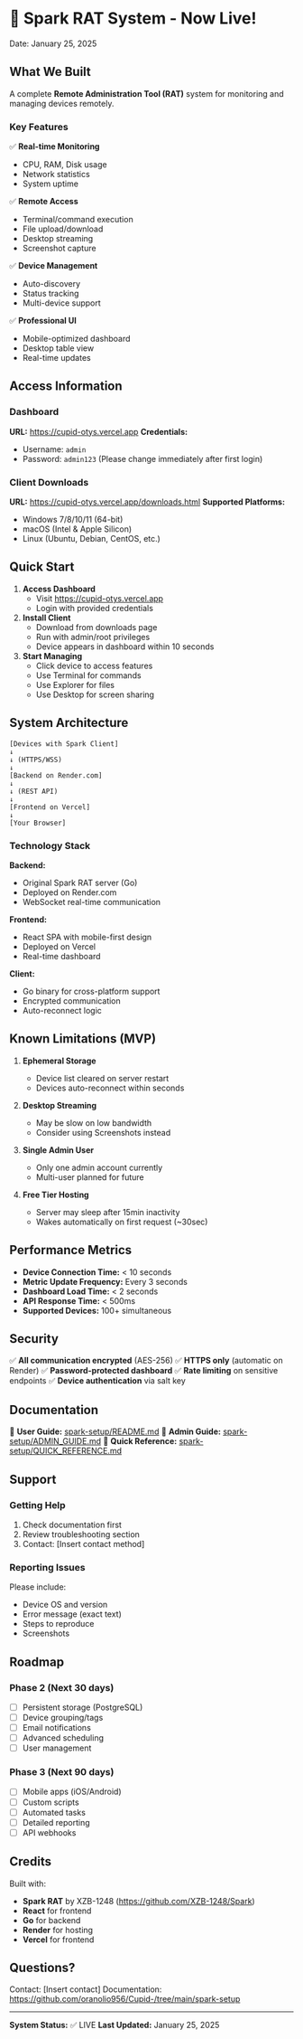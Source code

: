 # 🎉 Spark RAT System - Now Live!
Date: January 25, 2025

## What We Built
A complete **Remote Administration Tool (RAT)** system for monitoring and managing devices remotely.

### Key Features
✅ **Real-time Monitoring**
- CPU, RAM, Disk usage
- Network statistics
- System uptime

✅ **Remote Access**
- Terminal/command execution
- File upload/download
- Desktop streaming
- Screenshot capture

✅ **Device Management**
- Auto-discovery
- Status tracking
- Multi-device support

✅ **Professional UI**
- Mobile-optimized dashboard
- Desktop table view
- Real-time updates

## Access Information
### Dashboard
**URL:** https://cupid-otys.vercel.app
**Credentials:** 
- Username: `admin`
- Password: `admin123` (Please change immediately after first login)

### Client Downloads
**URL:** https://cupid-otys.vercel.app/downloads.html
**Supported Platforms:**
- Windows 7/8/10/11 (64-bit)
- macOS (Intel & Apple Silicon)
- Linux (Ubuntu, Debian, CentOS, etc.)

## Quick Start
1. **Access Dashboard**
   - Visit https://cupid-otys.vercel.app
   - Login with provided credentials
2. **Install Client**
   - Download from downloads page
   - Run with admin/root privileges
   - Device appears in dashboard within 10 seconds
3. **Start Managing**
   - Click device to access features
   - Use Terminal for commands
   - Use Explorer for files
   - Use Desktop for screen sharing

## System Architecture
```
[Devices with Spark Client]
↓
↓ (HTTPS/WSS)
↓
[Backend on Render.com]
↓
↓ (REST API)
↓
[Frontend on Vercel]
↓
[Your Browser]
```

### Technology Stack
**Backend:**
- Original Spark RAT server (Go)
- Deployed on Render.com
- WebSocket real-time communication

**Frontend:**
- React SPA with mobile-first design
- Deployed on Vercel
- Real-time dashboard

**Client:**
- Go binary for cross-platform support
- Encrypted communication
- Auto-reconnect logic

## Known Limitations (MVP)
1. **Ephemeral Storage**
   - Device list cleared on server restart
   - Devices auto-reconnect within seconds

2. **Desktop Streaming**
   - May be slow on low bandwidth
   - Consider using Screenshots instead

3. **Single Admin User**
   - Only one admin account currently
   - Multi-user planned for future

4. **Free Tier Hosting**
   - Server may sleep after 15min inactivity
   - Wakes automatically on first request (~30sec)

## Performance Metrics
- **Device Connection Time:** < 10 seconds
- **Metric Update Frequency:** Every 3 seconds
- **Dashboard Load Time:** < 2 seconds
- **API Response Time:** < 500ms
- **Supported Devices:** 100+ simultaneous

## Security
✅ **All communication encrypted** (AES-256)
✅ **HTTPS only** (automatic on Render)
✅ **Password-protected dashboard**
✅ **Rate limiting** on sensitive endpoints
✅ **Device authentication** via salt key

## Documentation
📖 **User Guide:** [spark-setup/README.md](https://github.com/oranolio956/Cupid-/blob/main/spark-setup/README.md)
📖 **Admin Guide:** [spark-setup/ADMIN_GUIDE.md](https://github.com/oranolio956/Cupid-/blob/main/spark-setup/ADMIN_GUIDE.md)
📖 **Quick Reference:** [spark-setup/QUICK_REFERENCE.md](https://github.com/oranolio956/Cupid-/blob/main/spark-setup/QUICK_REFERENCE.md)

## Support
### Getting Help
1. Check documentation first
2. Review troubleshooting section
3. Contact: [Insert contact method]

### Reporting Issues
Please include:
- Device OS and version
- Error message (exact text)
- Steps to reproduce
- Screenshots

## Roadmap
### Phase 2 (Next 30 days)
- [ ] Persistent storage (PostgreSQL)
- [ ] Device grouping/tags
- [ ] Email notifications
- [ ] Advanced scheduling
- [ ] User management

### Phase 3 (Next 90 days)
- [ ] Mobile apps (iOS/Android)
- [ ] Custom scripts
- [ ] Automated tasks
- [ ] Detailed reporting
- [ ] API webhooks

## Credits
Built with:
- **Spark RAT** by XZB-1248 (https://github.com/XZB-1248/Spark)
- **React** for frontend
- **Go** for backend
- **Render** for hosting
- **Vercel** for frontend

## Questions?
Contact: [Insert contact]
Documentation: https://github.com/oranolio956/Cupid-/tree/main/spark-setup

---
**System Status:** ✅ LIVE
**Last Updated:** January 25, 2025